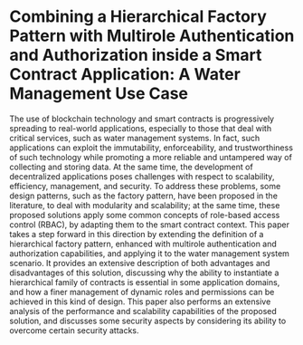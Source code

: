 # Combining a Hierarchical Factory Pattern with Multirole Authentication and Authorization inside a Smart Contract Application: A Water Management Use Case

The use of blockchain technology and smart contracts is progressively spreading to real-world applications, especially to those that deal with critical services, such as water management systems. In fact, such applications can exploit the immutability, enforceability, and trustworthiness of such technology while promoting a more reliable and untampered way of collecting and storing data. At the same time, the development of decentralized applications poses challenges with respect to scalability, efficiency, management, and security. To address these problems, some design patterns, such as the factory pattern, have been proposed in the literature, to deal with modularity and scalability; at the same time, these proposed solutions apply some common concepts of role-based access control (RBAC), by adapting them to the smart contract context. This paper takes a step forward in this direction by extending the definition of a hierarchical factory pattern, enhanced with multirole authentication and authorization capabilities, and applying it to the water management system scenario. It provides an extensive description of both advantages and disadvantages of this solution, discussing why the ability to instantiate a hierarchical family of contracts is essential in some application domains, and how a finer management of dynamic roles and permissions can be achieved in this kind of design. This paper also performs an extensive analysis of the performance and scalability capabilities of the proposed solution, and discusses some security aspects by considering its ability to overcome certain security attacks.
